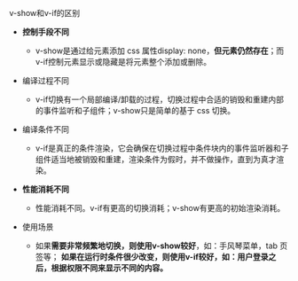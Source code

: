 v-show和v-if的区别
- **控制手段不同**
    - v-show是通过给元素添加 css 属性display: none，**但元素仍然存在**；而v-if控制元素显示或隐藏是将元素整个添加或删除。
    
- 编译过程不同
    - v-if切换有一个局部编译/卸载的过程，切换过程中合适的销毁和重建内部的事件监听和子组件；v-show只是简单的基于 css 切换。
    
- 编译条件不同
    - v-if是真正的条件渲染，它会确保在切换过程中条件块内的事件监听器和子组件适当地被销毁和重建，渲染条件为假时，并不做操作，直到为真才渲染。
   
- **性能消耗不同**
    - 性能消耗不同。v-if有更高的切换消耗；v-show有更高的初始渲染消耗。

- 使用场景
    - 如果**需要非常频繁地切换，则使用v-show较好**，如：手风琴菜单，tab 页签等； **如果在运行时条件很少改变，则使用v-if较好，如：用户登录之后，根据权限不同来显示不同的内容。**  
